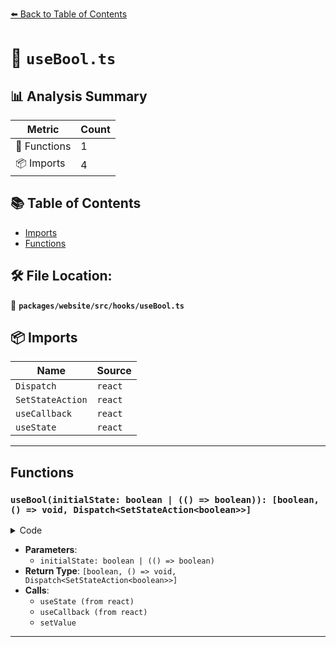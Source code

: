 [⬅️ Back to Table of Contents](../../../../index.md)

# 📄 `useBool.ts`

## 📊 Analysis Summary

| Metric | Count |
|--------|-------|
| 🔧 Functions | 1 |
| 📦 Imports | 4 |

## 📚 Table of Contents

- [Imports](#imports)
- [Functions](#functions)

## 🛠️ File Location:
📂 **`packages/website/src/hooks/useBool.ts`**

## 📦 Imports

| Name | Source |
|------|--------|
| `Dispatch` | `react` |
| `SetStateAction` | `react` |
| `useCallback` | `react` |
| `useState` | `react` |


---

## Functions

### `useBool(initialState: boolean | (() => boolean)): [boolean, () => void, Dispatch<SetStateAction<boolean>>]`

<details><summary>Code</summary>

```ts
export function useBool(
  initialState: boolean | (() => boolean),
): [boolean, () => void, Dispatch<SetStateAction<boolean>>] {
  const [value, setValue] = useState(initialState);

  const toggle = useCallback(
    (): void => setValue(currentValue => !currentValue),
    [],
  );

  return [value, toggle, setValue];
}
```
</details>

- **Parameters**:
  - `initialState: boolean | (() => boolean)`
- **Return Type**: `[boolean, () => void, Dispatch<SetStateAction<boolean>>]`
- **Calls**:
  - `useState (from react)`
  - `useCallback (from react)`
  - `setValue`

---